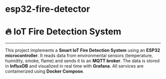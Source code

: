 # esp32-fire-detector

# 🔥 IoT Fire Detection System

---

This project implements a **Smart IoT Fire Detection System** using an **ESP32 microcontroller**. It reads data from environmental sensors (temperature, humidity, smoke, flame) and sends it to an **MQTT broker**. The data is stored in **InfluxDB** and visualized in real time with **Grafana**. All services are containerized using **Docker Compose**. 



